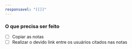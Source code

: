 ```yaml
---
responsavel: "[[]]"
---
```


### O que precisa ser feito
- [ ] Copiar as notas
- [ ] Realizar o devido link entre os usuários citados nas notas